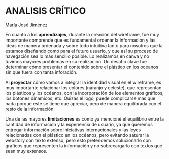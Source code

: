 # ANALISIS CRÍTICO
María José Jiménez

En cuanto a los **aprendizajes**, durante la creación del wireframe, fue muy importante comprende que es fundamental ordenar la información y las ideas de manera ordenada y sobre todo intuitiva tanto para nosotros que la estamos diseñando como para el futuro usuario, y que así su proceso de navegación sea lo más sencillo posible. Lo realizamos en canva y no tuvimos mayores problemas en su realización.
Un desafío clave fue determinar cómo presentar el contenido sobre el plástico en los océanos sin que fuera con tanta inforación. 

Al **proyectar** cómo vamos a integrar la identidad visual en el wireframe, es muy importante relacionar los colores (naranjo y celeste), que representan los plásticos y los océanos, con la incorporación de los elementos gráficos, los botones dinamicos, etc. Quizás el logo, puede complicarse más que nada porque este se tiene que apreciar, pero de manera equilibrada con el resto de la información.

Una de las mayores **limitaciones** es como ya mencioné el equilibrio entre la cantidad de información y la experiencia de usuario, ya que queremos entregar información sobre  iniciativas internacionales y las leyes relacionadas con el plástico en los océanos, pero evitando saturar la webstory con texto extenso, pero esto pretendemos solucionarlo con graficos que representen la información y no sobrecargarlo con textos que sean muy extensos.
